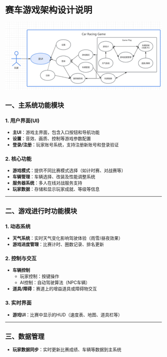 # 赛车游戏架构设计说明

![截屏2025-04-10 16.23.28](./fig1.png)

## 一、主系统功能模块
### 1. 用户界面(UI)
- **主UI**：游戏主界面，包含入口按钮和导航功能  
- **设置**：音效、画质、控制等游戏参数配置  
- **登录/注册**：玩家账号系统，支持注册新账号和登录验证  

### 2. 核心功能
- **游戏模式**：提供不同比赛模式选择（如计时赛、对战赛等）  
- **车辆管理**：车辆选择、改装及性能调整系统  
- **服务器系统**：多人在线对战服务支持  
- **玩家数据**：存储和显示玩家成就、等级等信息  

---

## 二、游戏进行时功能模块
### 1. 动态系统
- **天气系统**：实时天气变化影响驾驶体验（雨雪/昼夜效果）  
- **游戏进度管理**：比赛计时、圈数记录、排名更新  

### 2. 控制与交互
- **车辆控制**  
  - 玩家控制：按键操作  
  - AI控制：自动驾驶算法（NPC车辆）  
- **道具/障碍**：赛道上的增益道具或障碍物交互  

### 3. 实时界面
- **游戏UI**：比赛中显示的HUD（速度表、地图、道具栏等）  

---

## 三、数据管理
- **玩家数据同步**：实时更新比赛成绩、车辆等数据到主系统  